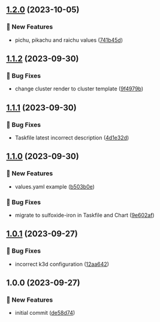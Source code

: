 ## [1.2.0](https://github.com/AtomiCloud/sulfoxide.iron/compare/v1.1.2...v1.2.0) (2023-10-05)


### 🚀 New Features

* pichu, pikachu and raichu values ([741b45d](https://github.com/AtomiCloud/sulfoxide.iron/commit/741b45de24ded03aa9cfff119cf9ba274f116c37))

## [1.1.2](https://github.com/AtomiCloud/sulfoxide.iron/compare/v1.1.1...v1.1.2) (2023-09-30)


### 🐛 Bug Fixes

* change cluster render to cluster template ([9f4979b](https://github.com/AtomiCloud/sulfoxide.iron/commit/9f4979be24b7fc3404cf2669f94c225ea4557094))

## [1.1.1](https://github.com/AtomiCloud/sulfoxide.iron/compare/v1.1.0...v1.1.1) (2023-09-30)


### 🐛 Bug Fixes

* Taskfile latest incorrect description ([4d1e32d](https://github.com/AtomiCloud/sulfoxide.iron/commit/4d1e32d1bcb6a316d0beab05c42b37ff4a5537c4))

## [1.1.0](https://github.com/AtomiCloud/sulfoxide.iron/compare/v1.0.1...v1.1.0) (2023-09-30)


### 🚀 New Features

* values.yaml example ([b503b0e](https://github.com/AtomiCloud/sulfoxide.iron/commit/b503b0e9586e25de06d8e3ee8af035b40190295b))


### 🐛 Bug Fixes

* migrate to sulfoxide-iron in Taskfile and Chart ([9e602af](https://github.com/AtomiCloud/sulfoxide.iron/commit/9e602af93bcd10262296cdb529f34720a5044769))

## [1.0.1](https://github.com/AtomiCloud/sulfoxide.iron/compare/v1.0.0...v1.0.1) (2023-09-27)


### 🐛 Bug Fixes

* incorrect k3d configuration ([12aa642](https://github.com/AtomiCloud/sulfoxide.iron/commit/12aa642d5bc679319d6066a63b18dd09cf987443))

## 1.0.0 (2023-09-27)


### 🚀 New Features

* initial commit ([de58d74](https://github.com/AtomiCloud/sulfoxide.iron/commit/de58d7402ff47c8dd6d1d15dd1bf522e70aca736))
